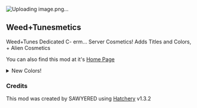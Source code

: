 ![Uploading image.png…]()


## Weed+Tunesmetics  
Weed+Tunes Dedicated C- erm... Server Cosmetics! Adds Titles and Colors, + Alien Cosmetics  

You can also find this mod at it's [Home Page](https://github.com/SAWYERED/WEBFISHING-WEED-N-TUNES-MODPACK)  
  
<details>
<summary>New Colors!</summary>  

  
| Name | Hex | Type |  
| --- | --- | --- |  
| <span style='color: #7298DA ;'>**Discord Blurple (original)** | #7298DA  | Primay & Secondary  |  
| <span style='color: #5865F2 ;'>**Discord Blurple (new)** | #5865F2  | Primay & Secondary  |  
| <span style='color: #6577E6;'>**Discord Blurple (hybrid)** | #6577E6 | Primay & Secondary  |  
| <span style='color: #00FF00;'>**Razer Green** | #00FF00 | Primay & Secondary  |  
| <span style='color: #FF1B2D ;'>**Opera Red** | #FF1B2D  | Primay & Secondary  |  
| <span style='color: #CCFF00 ;'>**Chartreuse** | #CCFF00  | Primay & Secondary  |  
| <span style='color: #9FC54E;'>**Catfish Green** | #9FC54E | Primay & Secondary  |  
| <span style='color: #437D4D;'>**Gleeb Green** | #437D4D | Primay & Secondary  |  


</details>  

  
### Credits
This mod was created by SAWYERED using [Hatchery](https://github.com/coolbot100s/Hatchery) v1.3.2
